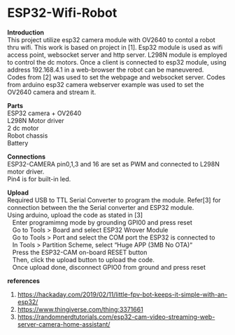 # ESP32-Wifi-Robot

**Introduction**  
This project utilize esp32 camera module with OV2640 to contol a robot thru wifi. This work is based on project in [1]. Esp32 module is used as wifi access point, websocket server and http server. L298N module is employed to control the dc motors. 
Once a client is connected to esp32 module, using address 192.168.4.1 in a web-browser the robot can be maneuvered.  
Codes from [2] was used to set the webpage and websocket server. Codes from arduino esp32 camera webserver example was used to set the OV2640 camera and stream it. 


**Parts**  
ESP32 camera + OV2640  
L298N Motor driver  
2 dc motor  
Robot chassis  
Battery  


**Connections**  
ESP32-CAMERA pin0,1,3 and 16 are set as PWM and connected to L298N motor driver.   
Pin4 is for built-in led.    


**Upload**  
Required USB to TTL Serial Converter to program the module. Refer[3] for connection between the the Serial converter and ESP32 module.  
Using arduino, upload the code as stated in [3]  
&nbsp;&nbsp;&nbsp;Enter programimng  mode by grounding GPI00 and press reset  
&nbsp;&nbsp;&nbsp;Go to Tools > Board and select ESP32 Wrover Module  
&nbsp;&nbsp;&nbsp;Go to Tools > Port and select the COM port the ESP32 is connected to  
&nbsp;&nbsp;&nbsp;In Tools > Partition Scheme, select “Huge APP (3MB No OTA)“  
&nbsp;&nbsp;&nbsp;Press the ESP32-CAM on-board RESET button  
&nbsp;&nbsp;&nbsp;Then, click the upload button to upload the code.  
&nbsp;&nbsp;&nbsp;Once upload done, disconnect GPIO0 from ground and press reset  



**references**  
1. https://hackaday.com/2019/02/11/little-fpv-bot-keeps-it-simple-with-an-esp32/
2. https://www.thingiverse.com/thing:3371661
3. https://randomnerdtutorials.com/esp32-cam-video-streaming-web-server-camera-home-assistant/




